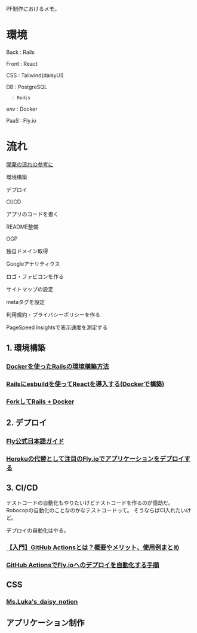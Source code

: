 PF制作におけるメモ。

# 環境

Back  : Rails

Front : React

CSS   : Tailwind(daisyUI)

DB    : PostgreSQL

      : Redis

env   : Docker

PaaS  : Fly.io


# 流れ

[開発の流れの参考に](https://nekorails.hatenablog.com/entry/2019/09/11/145136)


環境構築

デプロイ

CI/CD

アプリのコードを書く

README整備

OGP

独自ドメイン取得

Googleアナリティクス

ロゴ・ファビコンを作る

サイトマップの設定

metaタグを設定

利用規約・プライバシーポリシーを作る

PageSpeed Insightsで表示速度を測定する



## 1. 環境構築

### [Dockerを使ったRailsの環境構築方法](https://school.runteq.jp/v2/mypage/helps/articles/build_docker_environment_rails?gretel_word=Docker)

### [Railsにesbuildを使ってReactを導入する(Dockerで構築)](https://zenn.dev/naoki0722/articles/272ef57c6dafba)

### [ForkしてRails + Docker](https://zenn.dev/farstep/books/7f169cdc597ada/viewer/5ff63c)


## 2. デプロイ

### [Fly公式日本語ガイド](https://fly.io/docs/rails/getting-started/)

### [Herokuの代替として注目のFly.ioでアプリケーションをデプロイする](https://zenn.dev/hokawa/articles/65ddcd9974448c)



## 3. CI/CD

テストコードの自動化もやりたいけどテストコードを作るのが億劫だ。
Robocopの自動化のことなのかなテストコードって。
そうならばCI入れたいけど。

デプロイの自動化はやる。

### [【入門】GitHub Actionsとは？概要やメリット、使用例まとめ](https://www.kagoya.jp/howto/it-glossary/develop/githubactions/)

### [GitHub ActionsでFly.ioへのデプロイを自動化する手順](https://zenn.dev/hokawa/articles/956910030b56f2)



## CSS

### [Ms.Luka's_daisy_notion](https://www.notion.so/CSS-7da5dc4a5d804a34baa13ffea60ad09e?pvs=4)


## アプリケーション制作

